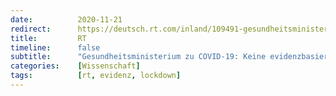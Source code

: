 ```yaml
---
date:          2020-11-21
redirect:      https://deutsch.rt.com/inland/109491-gesundheitsministerium-zu-covid-19-keine-belege-fuer-positive-wirkung-lockdown/
title:         RT
timeline:      false
subtitle:      "Gesundheitsministerium zu COVID-19: Keine evidenzbasierten Belege für positive Wirkung von Lockdowns"
categories:    [Wissenschaft]
tags:          [rt, evidenz, lockdown]
---
```

